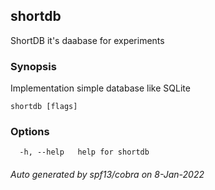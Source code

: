 ## shortdb

ShortDB it's daabase for experiments

### Synopsis

Implementation simple database like SQLite

```
shortdb [flags]
```

### Options

```
  -h, --help   help for shortdb
```

###### Auto generated by spf13/cobra on 8-Jan-2022

